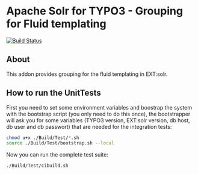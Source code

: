 Apache Solr for TYPO3 - Grouping for Fluid templating
============================================================


[![Build Status](https://github.com/TYPO3-Solr/ext-solrfluidgrouping/actions/workflows/ci.yml/badge.svg?branch=master)](https://github.com/TYPO3-Solr/ext-solrfluidgrouping/actions?query=branch:master)

About
-----

This addon provides grouping for the fluid templating in EXT:solr.

How to run the UnitTests
------------------------

First you need to set some environment variables and boostrap the system with the bootstrap script (you only need to do this once),
the bootstrapper will ask you for some variables (TYPO3 version, EXT:solr version, db host, db user and db passwort) that are needed
for the integration tests:

```bash
chmod u+x ./Build/Test/*.sh
source ./Build/Test/bootstrap.sh --local
```

Now you can run the complete test suite:

```bash
./Build/Test/cibuild.sh
```

